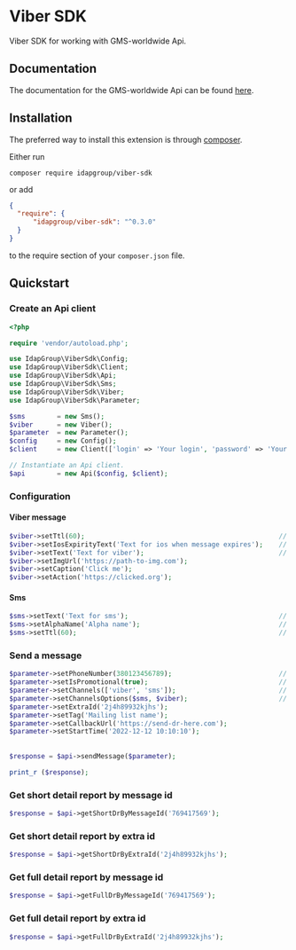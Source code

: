 # Viber SDK

Viber SDK for working with GMS-worldwide Api.

## Documentation

The documentation for the GMS-worldwide Api can be found [here](https://www.gms-worldwide.com/developers).

## Installation

The preferred way to install this extension is through [composer](http://getcomposer.org/download/).

Either run

```
composer require idapgroup/viber-sdk
```

or add

```json
{
  "require": {
      "idapgroup/viber-sdk": "^0.3.0"
  }
}
```

to the require section of your `composer.json` file.

## Quickstart

### Create an Api client

```php
<?php

require 'vendor/autoload.php';

use IdapGroup\ViberSdk\Config;
use IdapGroup\ViberSdk\Client;
use IdapGroup\ViberSdk\Api;
use IdapGroup\ViberSdk\Sms;
use IdapGroup\ViberSdk\Viber;
use IdapGroup\ViberSdk\Parameter;

$sms        = new Sms();
$viber      = new Viber();
$parameter  = new Parameter();
$config     = new Config();
$client     = new Client(['login' => 'Your login', 'password' => 'Your password']);

// Instantiate an Api client.
$api        = new Api($config, $client);
```

### Configuration

#### Viber message

```php
$viber->setTtl(60);                                                 // require
$viber->setIosExpirityText('Text for ios when message expires');    // require
$viber->setText('Text for viber');                                  // require
$viber->setImgUrl('https://path-to-img.com');
$viber->setCaption('Click me');
$viber->setAction('https://clicked.org');
```

#### Sms

```php
$sms->setText('Text for sms');                                      // require
$sms->setAlphaName('Alpha name');                                   // require
$sms->setTtl(60);                                                   // require
```

### Send a message

```php
$parameter->setPhoneNumber(380123456789);                           // require
$parameter->setIsPromotional(true);                                 // require
$parameter->setChannels(['viber', 'sms']);                          // require
$parameter->setChannelsOptions($sms, $viber);                       // require
$parameter->setExtraId('2j4h89932kjhs');
$parameter->setTag('Mailing list name');
$parameter->setCallbackUrl('https://send-dr-here.com');
$parameter->setStartTime('2022-12-12 10:10:10');
          
          
$response = $api->sendMessage($parameter);

print_r ($response);
```

### Get short detail report by message id

```php
$response = $api->getShortDrByMessageId('769417569');
```

### Get short detail report by extra id

```php
$response = $api->getShortDrByExtraId('2j4h89932kjhs');
```

### Get full detail report by message id

```php
$response = $api->getFullDrByMessageId('769417569');
```
### Get full detail report by extra id

```php
$response = $api->getFullDrByExtraId('2j4h89932kjhs');
```

